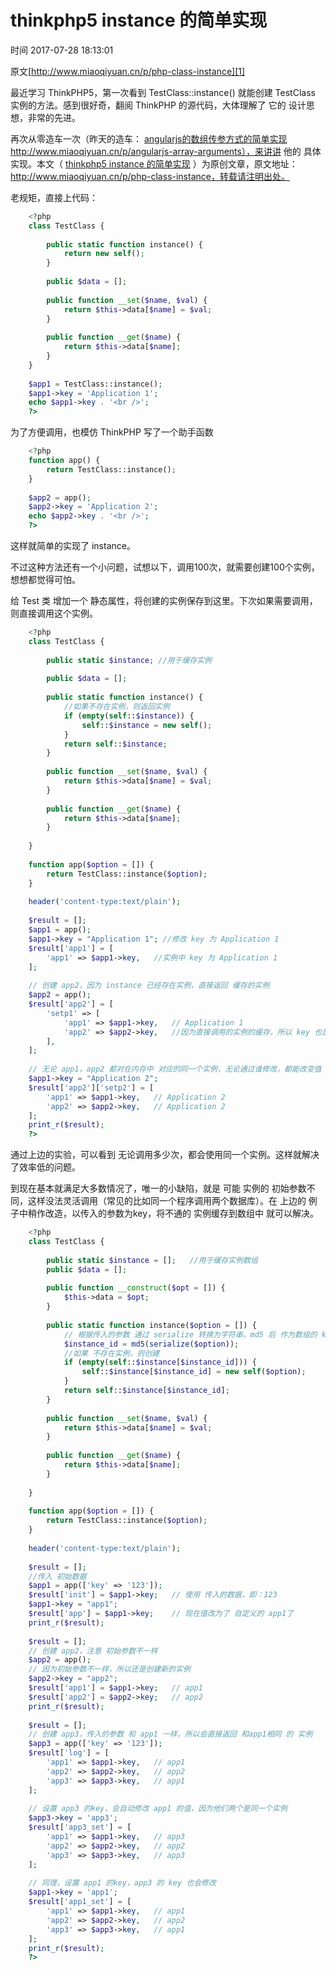 # thinkphp5 instance 的简单实现

 时间 2017-07-28 18:13:01  

原文[http://www.miaoqiyuan.cn/p/php-class-instance][1]


最近学习 ThinkPHP5，第一次看到 TestClass::instance() 就能创建 TestClass 实例的方法。感到很好奇，翻阅 ThinkPHP 的源代码，大体理解了 它的 设计思想，非常的先进。

再次从零造车一次（昨天的造车： [angularjs的数组传参方式的简单实现][3] http://www.miaoqiyuan.cn/p/angularjs-array-arguments），来讲讲 他的 具体实现。本文（ [thinkphp5 instance 的简单实现][4] ）为原创文章，原文地址：http://www.miaoqiyuan.cn/p/php-class-instance，转载请注明出处。 

老规矩，直接上代码：

```php
    <?php
    class TestClass {
    
        public static function instance() {
            return new self();
        }
    
        public $data = [];
    
        public function __set($name, $val) {
            return $this->data[$name] = $val;
        }
    
        public function __get($name) {
            return $this->data[$name];
        }
    }
    
    $app1 = TestClass::instance();
    $app1->key = 'Application 1';
    echo $app1->key . '<br />';
    ?>
```
为了方便调用，也模仿 ThinkPHP 写了一个助手函数

```php
    <?php
    function app() {
        return TestClass::instance();
    }
    
    $app2 = app();
    $app2->key = 'Application 2';
    echo $app2->key . '<br />';
    ?>
```
这样就简单的实现了 instance。

不过这种方法还有一个小问题，试想以下，调用100次，就需要创建100个实例，想想都觉得可怕。

给 Test 类 增加一个 静态属性，将创建的实例保存到这里。下次如果需要调用，则直接调用这个实例。

```php
    <?php
    class TestClass {
    
        public static $instance; //用于缓存实例
    
        public $data = [];
    
        public static function instance() {
            //如果不存在实例，则返回实例
            if (empty(self::$instance)) {
                self::$instance = new self();
            }
            return self::$instance;
        }
    
        public function __set($name, $val) {
            return $this->data[$name] = $val;
        }
    
        public function __get($name) {
            return $this->data[$name];
        }
    
    }
    
    function app($option = []) {
        return TestClass::instance($option);
    }
    
    header('content-type:text/plain');
    
    $result = [];
    $app1 = app();
    $app1->key = "Application 1"; //修改 key 为 Application 1
    $result['app1'] = [
        'app1' => $app1->key,   //实例中 key 为 Application 1
    ];
    
    // 创建 app2，因为 instance 已经存在实例，直接返回 缓存的实例
    $app2 = app();
    $result['app2'] = [
        'setp1' => [
            'app1' => $app1->key,   // Application 1
            'app2' => $app2->key,   //因为直接调用的实例的缓存，所以 key 也是 Application 1
        ],
    ];
    
    // 无论 app1，app2 都对在内存中 对应的同一个实例，无论通过谁修改，都能改变值
    $app1->key = "Application 2";
    $result['app2']['setp2'] = [
        'app1' => $app1->key,   // Application 2
        'app2' => $app2->key,   // Application 2
    ];
    print_r($result);
    ?>
```
通过上边的实验，可以看到 无论调用多少次，都会使用同一个实例。这样就解决了效率低的问题。

到现在基本就满足大多数情况了，唯一的小缺陷，就是 可能 实例的 初始参数不同，这样没法灵活调用（常见的比如同一个程序调用两个数据库）。在 上边的 例子中稍作改造，以传入的参数为key，将不通的 实例缓存到数组中 就可以解决。

```php
    <?php
    class TestClass {
    
        public static $instance = [];   //用于缓存实例数组
        public $data = [];
    
        public function __construct($opt = []) {
            $this->data = $opt;
        }
    
        public static function instance($option = []) {
            // 根据传入的参数 通过 serialize 转换为字符串，md5 后 作为数组的 key
            $instance_id = md5(serialize($option));
            //如果 不存在实例，则创建
            if (empty(self::$instance[$instance_id])) {
                self::$instance[$instance_id] = new self($option);
            }
            return self::$instance[$instance_id];
        }
    
        public function __set($name, $val) {
            return $this->data[$name] = $val;
        }
    
        public function __get($name) {
            return $this->data[$name];
        }
    
    }
    
    function app($option = []) {
        return TestClass::instance($option);
    }
    
    header('content-type:text/plain');
    
    $result = [];
    //传入 初始数据
    $app1 = app(['key' => '123']);
    $result['init'] = $app1->key;   // 使用 传入的数据，即：123
    $app1->key = "app1";
    $result['app'] = $app1->key;    // 现在值改为了 自定义的 app1了
    print_r($result);
    
    $result = [];
    // 创建 app2，注意 初始参数不一样
    $app2 = app();
    // 因为初始参数不一样，所以还是创建新的实例
    $app2->key = "app2";
    $result['app1'] = $app1->key;   // app1
    $result['app2'] = $app2->key;   // app2
    print_r($result);
    
    $result = [];
    // 创建 app3，传入的参数 和 app1 一样，所以会直接返回 和app1相同 的 实例
    $app3 = app(['key' => '123']);
    $result['log'] = [
        'app1' => $app1->key,   // app1
        'app2' => $app2->key,   // app2
        'app3' => $app3->key,   // app1
    ];
    
    // 设置 app3 的key，会自动修改 app1 的值，因为他们两个是同一个实例
    $app3->key = 'app3';
    $result['app3_set'] = [
        'app1' => $app1->key,   // app3
        'app2' => $app2->key,   // app2
        'app3' => $app3->key,   // app3
    ];
    
    // 同理，设置 app1 的key，app3 的 key 也会修改
    $app1->key = 'app1';
    $result['app1_set'] = [
        'app1' => $app1->key,   // app1
        'app2' => $app2->key,   // app2
        'app3' => $app3->key,   // app1
    ];
    print_r($result);
    ?>
```
[1]: http://www.miaoqiyuan.cn/p/php-class-instance
[3]: http://www.miaoqiyuan.cn/p/angularjs-array-arguments
[4]: http://www.miaoqiyuan.cn/p/php-class-instance